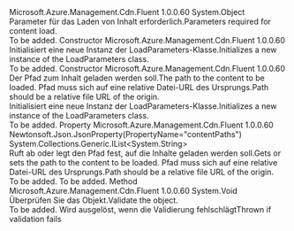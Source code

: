<Type Name="LoadParameters" FullName="Microsoft.Azure.Management.Cdn.Fluent.Models.LoadParameters">
  <TypeSignature Language="C#" Value="public class LoadParameters" />
  <TypeSignature Language="ILAsm" Value=".class public auto ansi beforefieldinit LoadParameters extends System.Object" />
  <TypeSignature Language="DocId" Value="T:Microsoft.Azure.Management.Cdn.Fluent.Models.LoadParameters" />
  <TypeSignature Language="VB.NET" Value="Public Class LoadParameters" />
  <TypeSignature Language="F#" Value="type LoadParameters = class" />
  <AssemblyInfo>
    <AssemblyName>Microsoft.Azure.Management.Cdn.Fluent</AssemblyName>
    <AssemblyVersion>1.0.0.60</AssemblyVersion>
  </AssemblyInfo>
  <Base>
    <BaseTypeName>System.Object</BaseTypeName>
  </Base>
  <Interfaces />
  <Docs>
    <summary>
            <span data-ttu-id="079d3-101">Parameter für das Laden von Inhalt erforderlich.</span><span class="sxs-lookup"><span data-stu-id="079d3-101">Parameters required for content load.</span></span>
            </summary>
    <remarks>To be added.</remarks>
  </Docs>
  <Members>
    <Member MemberName=".ctor">
      <MemberSignature Language="C#" Value="public LoadParameters ();" />
      <MemberSignature Language="ILAsm" Value=".method public hidebysig specialname rtspecialname instance void .ctor() cil managed" />
      <MemberSignature Language="DocId" Value="M:Microsoft.Azure.Management.Cdn.Fluent.Models.LoadParameters.#ctor" />
      <MemberSignature Language="VB.NET" Value="Public Sub New ()" />
      <MemberType>Constructor</MemberType>
      <AssemblyInfo>
        <AssemblyName>Microsoft.Azure.Management.Cdn.Fluent</AssemblyName>
        <AssemblyVersion>1.0.0.60</AssemblyVersion>
      </AssemblyInfo>
      <Parameters />
      <Docs>
        <summary>
            <span data-ttu-id="079d3-102">Initialisiert eine neue Instanz der LoadParameters-Klasse.</span><span class="sxs-lookup"><span data-stu-id="079d3-102">Initializes a new instance of the LoadParameters class.</span></span>
            </summary>
        <remarks>To be added.</remarks>
      </Docs>
    </Member>
    <Member MemberName=".ctor">
      <MemberSignature Language="C#" Value="public LoadParameters (System.Collections.Generic.IList&lt;string&gt; contentPaths);" />
      <MemberSignature Language="ILAsm" Value=".method public hidebysig specialname rtspecialname instance void .ctor(class System.Collections.Generic.IList`1&lt;string&gt; contentPaths) cil managed" />
      <MemberSignature Language="DocId" Value="M:Microsoft.Azure.Management.Cdn.Fluent.Models.LoadParameters.#ctor(System.Collections.Generic.IList{System.String})" />
      <MemberSignature Language="VB.NET" Value="Public Sub New (contentPaths As IList(Of String))" />
      <MemberSignature Language="F#" Value="new Microsoft.Azure.Management.Cdn.Fluent.Models.LoadParameters : System.Collections.Generic.IList&lt;string&gt; -&gt; Microsoft.Azure.Management.Cdn.Fluent.Models.LoadParameters" Usage="new Microsoft.Azure.Management.Cdn.Fluent.Models.LoadParameters contentPaths" />
      <MemberType>Constructor</MemberType>
      <AssemblyInfo>
        <AssemblyName>Microsoft.Azure.Management.Cdn.Fluent</AssemblyName>
        <AssemblyVersion>1.0.0.60</AssemblyVersion>
      </AssemblyInfo>
      <Parameters>
        <Parameter Name="contentPaths" Type="System.Collections.Generic.IList&lt;System.String&gt;" />
      </Parameters>
      <Docs>
        <param name="contentPaths"><span data-ttu-id="079d3-103">Der Pfad zum Inhalt geladen werden soll.</span><span class="sxs-lookup"><span data-stu-id="079d3-103">The path to the content to be loaded.</span></span>
            <span data-ttu-id="079d3-104">Pfad muss sich auf eine relative Datei-URL des Ursprungs.</span><span class="sxs-lookup"><span data-stu-id="079d3-104">Path should be a relative file URL of the origin.</span></span></param>
        <summary>
            <span data-ttu-id="079d3-105">Initialisiert eine neue Instanz der LoadParameters-Klasse.</span><span class="sxs-lookup"><span data-stu-id="079d3-105">Initializes a new instance of the LoadParameters class.</span></span>
            </summary>
        <remarks>To be added.</remarks>
      </Docs>
    </Member>
    <Member MemberName="ContentPaths">
      <MemberSignature Language="C#" Value="public System.Collections.Generic.IList&lt;string&gt; ContentPaths { get; set; }" />
      <MemberSignature Language="ILAsm" Value=".property instance class System.Collections.Generic.IList`1&lt;string&gt; ContentPaths" />
      <MemberSignature Language="DocId" Value="P:Microsoft.Azure.Management.Cdn.Fluent.Models.LoadParameters.ContentPaths" />
      <MemberSignature Language="VB.NET" Value="Public Property ContentPaths As IList(Of String)" />
      <MemberSignature Language="F#" Value="member this.ContentPaths : System.Collections.Generic.IList&lt;string&gt; with get, set" Usage="Microsoft.Azure.Management.Cdn.Fluent.Models.LoadParameters.ContentPaths" />
      <MemberType>Property</MemberType>
      <AssemblyInfo>
        <AssemblyName>Microsoft.Azure.Management.Cdn.Fluent</AssemblyName>
        <AssemblyVersion>1.0.0.60</AssemblyVersion>
      </AssemblyInfo>
      <Attributes>
        <Attribute>
          <AttributeName>Newtonsoft.Json.JsonProperty(PropertyName="contentPaths")</AttributeName>
        </Attribute>
      </Attributes>
      <ReturnValue>
        <ReturnType>System.Collections.Generic.IList&lt;System.String&gt;</ReturnType>
      </ReturnValue>
      <Docs>
        <summary>
            <span data-ttu-id="079d3-106">Ruft ab oder legt den Pfad fest, auf die Inhalte geladen werden soll.</span><span class="sxs-lookup"><span data-stu-id="079d3-106">Gets or sets the path to the content to be loaded.</span></span> <span data-ttu-id="079d3-107">Pfad muss sich auf eine relative Datei-URL des Ursprungs.</span><span class="sxs-lookup"><span data-stu-id="079d3-107">Path should be a relative file URL of the origin.</span></span>
            </summary>
        <value>To be added.</value>
        <remarks>To be added.</remarks>
      </Docs>
    </Member>
    <Member MemberName="Validate">
      <MemberSignature Language="C#" Value="public virtual void Validate ();" />
      <MemberSignature Language="ILAsm" Value=".method public hidebysig newslot virtual instance void Validate() cil managed" />
      <MemberSignature Language="DocId" Value="M:Microsoft.Azure.Management.Cdn.Fluent.Models.LoadParameters.Validate" />
      <MemberSignature Language="VB.NET" Value="Public Overridable Sub Validate ()" />
      <MemberSignature Language="F#" Value="abstract member Validate : unit -&gt; unit&#xA;override this.Validate : unit -&gt; unit" Usage="loadParameters.Validate " />
      <MemberType>Method</MemberType>
      <AssemblyInfo>
        <AssemblyName>Microsoft.Azure.Management.Cdn.Fluent</AssemblyName>
        <AssemblyVersion>1.0.0.60</AssemblyVersion>
      </AssemblyInfo>
      <ReturnValue>
        <ReturnType>System.Void</ReturnType>
      </ReturnValue>
      <Parameters />
      <Docs>
        <summary>
            <span data-ttu-id="079d3-108">Überprüfen Sie das Objekt.</span><span class="sxs-lookup"><span data-stu-id="079d3-108">Validate the object.</span></span>
            </summary>
        <remarks>To be added.</remarks>
        <exception cref="T:Microsoft.Rest.ValidationException">
            <span data-ttu-id="079d3-109">Wird ausgelöst, wenn die Validierung fehlschlägt</span><span class="sxs-lookup"><span data-stu-id="079d3-109">Thrown if validation fails</span></span>
            </exception>
      </Docs>
    </Member>
  </Members>
</Type>